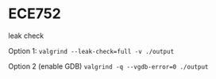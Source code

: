 # ECE752

leak check

Option 1: 
`valgrind --leak-check=full -v ./output`

Option 2 (enable GDB)
`valgrind -q --vgdb-error=0 ./output`
